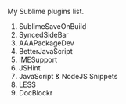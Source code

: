 My Sublime plugins list.

1. SublimeSaveOnBuild
2. SyncedSideBar
3. AAAPackageDev
4. BetterJavaScript
5. IMESupport
6. JSHint
7. JavaScript & NodeJS Snippets
8. LESS
9. DocBlockr
